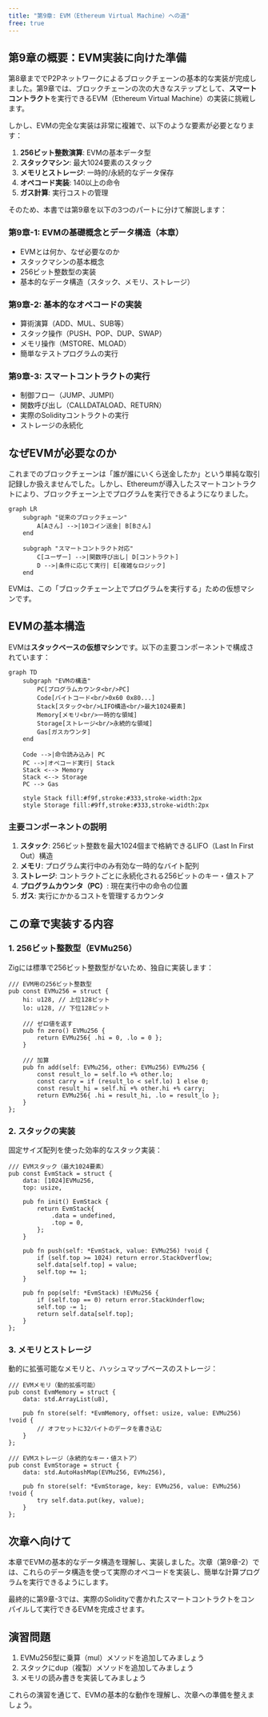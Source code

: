 ```yaml
---
title: "第9章: EVM（Ethereum Virtual Machine）への道"
free: true
---
```


## 第9章の概要：EVM実装に向けた準備

第8章まででP2Pネットワークによるブロックチェーンの基本的な実装が完成しました。第9章では、ブロックチェーンの次の大きなステップとして、**スマートコントラクト**を実行できるEVM（Ethereum Virtual Machine）の実装に挑戦します。

しかし、EVMの完全な実装は非常に複雑で、以下のような要素が必要となります：

1. **256ビット整数演算**: EVMの基本データ型
2. **スタックマシン**: 最大1024要素のスタック
3. **メモリとストレージ**: 一時的/永続的なデータ保存
4. **オペコード実装**: 140以上の命令
5. **ガス計算**: 実行コストの管理

そのため、本書では第9章を以下の3つのパートに分けて解説します：

### 第9章-1: EVMの基礎概念とデータ構造（本章）
- EVMとは何か、なぜ必要なのか
- スタックマシンの基本概念
- 256ビット整数型の実装
- 基本的なデータ構造（スタック、メモリ、ストレージ）

### 第9章-2: 基本的なオペコードの実装
- 算術演算（ADD、MUL、SUB等）
- スタック操作（PUSH、POP、DUP、SWAP）
- メモリ操作（MSTORE、MLOAD）
- 簡単なテストプログラムの実行

### 第9章-3: スマートコントラクトの実行
- 制御フロー（JUMP、JUMPI）
- 関数呼び出し（CALLDATALOAD、RETURN）
- 実際のSolidityコントラクトの実行
- ストレージの永続化

## なぜEVMが必要なのか

これまでのブロックチェーンは「誰が誰にいくら送金したか」という単純な取引記録しか扱えませんでした。しかし、Ethereumが導入したスマートコントラクトにより、ブロックチェーン上でプログラムを実行できるようになりました。

```mermaid
graph LR
    subgraph "従来のブロックチェーン"
        A[Aさん] -->|10コイン送金| B[Bさん]
    end

    subgraph "スマートコントラクト対応"
        C[ユーザー] -->|関数呼び出し| D[コントラクト]
        D -->|条件に応じて実行| E[複雑なロジック]
    end
```

EVMは、この「ブロックチェーン上でプログラムを実行する」ための仮想マシンです。

## EVMの基本構造

EVMは**スタックベースの仮想マシン**です。以下の主要コンポーネントで構成されています：

```mermaid
graph TD
    subgraph "EVMの構造"
        PC[プログラムカウンタ<br/>PC]
        Code[バイトコード<br/>0x60 0x80...]
        Stack[スタック<br/>LIFO構造<br/>最大1024要素]
        Memory[メモリ<br/>一時的な領域]
        Storage[ストレージ<br/>永続的な領域]
        Gas[ガスカウンタ]
    end

    Code -->|命令読み込み| PC
    PC -->|オペコード実行| Stack
    Stack <--> Memory
    Stack <--> Storage
    PC --> Gas

    style Stack fill:#f9f,stroke:#333,stroke-width:2px
    style Storage fill:#9ff,stroke:#333,stroke-width:2px
```

### 主要コンポーネントの説明

1. **スタック**: 256ビット整数を最大1024個まで格納できるLIFO（Last In First Out）構造
2. **メモリ**: プログラム実行中のみ有効な一時的なバイト配列
3. **ストレージ**: コントラクトごとに永続化される256ビットのキー・値ストア
4. **プログラムカウンタ（PC）**: 現在実行中の命令の位置
5. **ガス**: 実行にかかるコストを管理するカウンタ

## この章で実装する内容

### 1. 256ビット整数型（EVMu256）

Zigには標準で256ビット整数型がないため、独自に実装します：

```zig
/// EVM用の256ビット整数型
pub const EVMu256 = struct {
    hi: u128, // 上位128ビット
    lo: u128, // 下位128ビット

    /// ゼロ値を返す
    pub fn zero() EVMu256 {
        return EVMu256{ .hi = 0, .lo = 0 };
    }

    /// 加算
    pub fn add(self: EVMu256, other: EVMu256) EVMu256 {
        const result_lo = self.lo +% other.lo;
        const carry = if (result_lo < self.lo) 1 else 0;
        const result_hi = self.hi +% other.hi +% carry;
        return EVMu256{ .hi = result_hi, .lo = result_lo };
    }
};
```

### 2. スタックの実装

固定サイズ配列を使った効率的なスタック実装：

```zig
/// EVMスタック（最大1024要素）
pub const EvmStack = struct {
    data: [1024]EVMu256,
    top: usize,

    pub fn init() EvmStack {
        return EvmStack{
            .data = undefined,
            .top = 0,
        };
    }

    pub fn push(self: *EvmStack, value: EVMu256) !void {
        if (self.top >= 1024) return error.StackOverflow;
        self.data[self.top] = value;
        self.top += 1;
    }

    pub fn pop(self: *EvmStack) !EVMu256 {
        if (self.top == 0) return error.StackUnderflow;
        self.top -= 1;
        return self.data[self.top];
    }
};
```

### 3. メモリとストレージ

動的に拡張可能なメモリと、ハッシュマップベースのストレージ：

```zig
/// EVMメモリ（動的拡張可能）
pub const EvmMemory = struct {
    data: std.ArrayList(u8),

    pub fn store(self: *EvmMemory, offset: usize, value: EVMu256) !void {
        // オフセットに32バイトのデータを書き込む
    }
};

/// EVMストレージ（永続的なキー・値ストア）
pub const EvmStorage = struct {
    data: std.AutoHashMap(EVMu256, EVMu256),

    pub fn store(self: *EvmStorage, key: EVMu256, value: EVMu256) !void {
        try self.data.put(key, value);
    }
};
```

## 次章へ向けて

本章でEVMの基本的なデータ構造を理解し、実装しました。次章（第9章-2）では、これらのデータ構造を使って実際のオペコードを実装し、簡単な計算プログラムを実行できるようにします。

最終的に第9章-3では、実際のSolidityで書かれたスマートコントラクトをコンパイルして実行できるEVMを完成させます。

## 演習問題

1. EVMu256型に乗算（mul）メソッドを追加してみましょう
2. スタックにdup（複製）メソッドを追加してみましょう
3. メモリの読み書きを実装してみましょう

これらの演習を通じて、EVMの基本的な動作を理解し、次章への準備を整えましょう。
